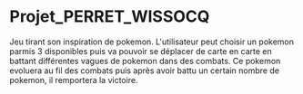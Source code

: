 # Projet_PERRET_WISSOCQ

Jeu tirant son inspiration de pokemon. L'utilisateur peut choisir un pokemon parmis 3 disponibles puis va pouvoir se déplacer de carte en carte en battant différentes vagues de pokemon dans des combats. Ce pokemon evoluera au fil des combats puis après avoir battu un certain nombre de pokemon, il remportera la victoire. 
